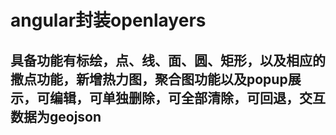 # angular封装openlayers
## 具备功能有标绘，点、线、面、圆、矩形，以及相应的撒点功能，新增热力图，聚合图功能以及popup展示，可编辑，可单独删除，可全部清除，可回退，交互数据为geojson